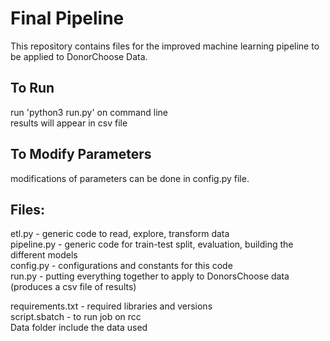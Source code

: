 # Final Pipeline  
  
This repository contains files for the improved machine learning pipeline to be applied to DonorChoose Data.  
  
## To Run  
run 'python3 run.py' on command line  
results will appear in csv file  
  
## To Modify Parameters  
modifications of parameters can be done in config.py file.
  
## Files:  
etl.py - generic code to read, explore, transform data  
pipeline.py - generic code for train-test split, evaluation, building the different models  
config.py - configurations and constants for this code  
run.py - putting everything together to apply to DonorsChoose data (produces a csv file of results)  
  
requirements.txt - required libraries and versions  
script.sbatch - to run job on rcc  
Data folder include the data used  
